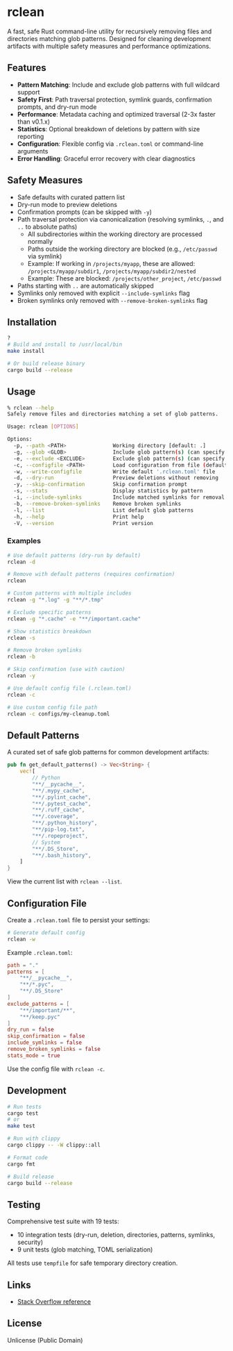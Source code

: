 # rclean

A fast, safe Rust command-line utility for recursively removing files and directories matching glob patterns. Designed for cleaning development artifacts with multiple safety measures and performance optimizations.

## Features

- **Pattern Matching**: Include and exclude glob patterns with full wildcard support
- **Safety First**: Path traversal protection, symlink guards, confirmation prompts, and dry-run mode
- **Performance**: Metadata caching and optimized traversal (2-3x faster than v0.1.x)
- **Statistics**: Optional breakdown of deletions by pattern with size reporting
- **Configuration**: Flexible config via `.rclean.toml` or command-line arguments
- **Error Handling**: Graceful error recovery with clear diagnostics

## Safety Measures

- Safe defaults with curated pattern list
- Dry-run mode to preview deletions
- Confirmation prompts (can be skipped with `-y`)
- Path traversal protection via canonicalization (resolving symlinks, `.`, and `..` to absolute paths)
  - All subdirectories within the working directory are processed normally
  - Paths outside the working directory are blocked (e.g., `/etc/passwd` via symlink)
  - Example: If working in `/projects/myapp`, these are allowed: `/projects/myapp/subdir1`, `/projects/myapp/subdir2/nested`
  - Example: These are blocked: `/projects/other_project`, `/etc/passwd`
- Paths starting with `..` are automatically skipped
- Symlinks only removed with explicit `--include-symlinks` flag
- Broken symlinks only removed with `--remove-broken-symlinks` flag

## Installation

```sh
?
# Build and install to /usr/local/bin
make install

# Or build release binary
cargo build --release
```

## Usage

```sh
% rclean --help
Safely remove files and directories matching a set of glob patterns.

Usage: rclean [OPTIONS]

Options:
  -p, --path <PATH>               Working directory [default: .]
  -g, --glob <GLOB>               Include glob pattern(s) (can specify multiple)
  -e, --exclude <EXCLUDE>         Exclude glob pattern(s) (can specify multiple)
  -c, --configfile <PATH>         Load configuration from file (defaults to '.rclean.toml')
  -w, --write-configfile          Write default '.rclean.toml' file
  -d, --dry-run                   Preview deletions without removing
  -y, --skip-confirmation         Skip confirmation prompt
  -s, --stats                     Display statistics by pattern
  -i, --include-symlinks          Include matched symlinks for removal
  -b, --remove-broken-symlinks    Remove broken symlinks
  -l, --list                      List default glob patterns
  -h, --help                      Print help
  -V, --version                   Print version
```

### Examples

```bash
# Use default patterns (dry-run by default)
rclean -d

# Remove with default patterns (requires confirmation)
rclean

# Custom patterns with multiple includes
rclean -g "*.log" -g "**/*.tmp"

# Exclude specific patterns
rclean -g "*.cache" -e "**/important.cache"

# Show statistics breakdown
rclean -s

# Remove broken symlinks
rclean -b

# Skip confirmation (use with caution)
rclean -y

# Use default config file (.rclean.toml)
rclean -c

# Use custom config file path
rclean -c configs/my-cleanup.toml
```

## Default Patterns

A curated set of safe glob patterns for common development artifacts:

```rust
pub fn get_default_patterns() -> Vec<String> {
    vec![
        // Python
        "**/__pycache__",
        "**/.mypy_cache",
        "**/.pylint_cache",
        "**/.pytest_cache",
        "**/.ruff_cache",
        "**/.coverage",
        "**/.python_history",
        "**/pip-log.txt",
        "**/.ropeproject",
        // System
        "**/.DS_Store",
        "**/.bash_history",
    ]
}
```

View the current list with `rclean --list`.

## Configuration File

Create a `.rclean.toml` file to persist your settings:

```bash
# Generate default config
rclean -w
```

Example `.rclean.toml`:

```toml
path = "."
patterns = [
    "**/__pycache__",
    "**/*.pyc",
    "**/.DS_Store"
]
exclude_patterns = [
    "**/important/**",
    "**/keep.pyc"
]
dry_run = false
skip_confirmation = false
include_symlinks = false
remove_broken_symlinks = false
stats_mode = true
```

Use the config file with `rclean -c`.

## Development

```bash
# Run tests
cargo test
# or
make test

# Run with clippy
cargo clippy -- -W clippy::all

# Format code
cargo fmt

# Build release
cargo build --release
```

## Testing

Comprehensive test suite with 19 tests:
- 10 integration tests (dry-run, deletion, directories, patterns, symlinks, security)
- 9 unit tests (glob matching, TOML serialization)

All tests use `tempfile` for safe temporary directory creation.

## Links

- [Stack Overflow reference](https://stackoverflow.com/questions/76797185/how-to-write-a-recursive-file-directory-code-cleanup-function-in-rust)

## License

Unlicense (Public Domain)
